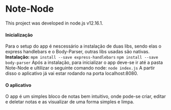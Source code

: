 # Note-Node
This project was developed in node.js v12.16.1.

#### Inicialização
Para o setup do app é nescessário a instalação de duas libs, sendo elas o express handlebars e o Body-Parser, outras libs usadas são nativas.
**Instalação:**
`mpm install --save express-handlebars`
`npm install --save body-parser`
Após a instalação, para inicializar o app deve-se ir até a pasta Note-Node e ultilizar o seguinte comando node:
`node index.js`
A partir disso o aplicativo já vai estar rodando na porta localhost:8080.
#### O aplicativo
O app é um simples bloco de notas bem intuitivo, onde pode-se criar, editar e deletar notas e as visualizar de uma forma simples e limpa.